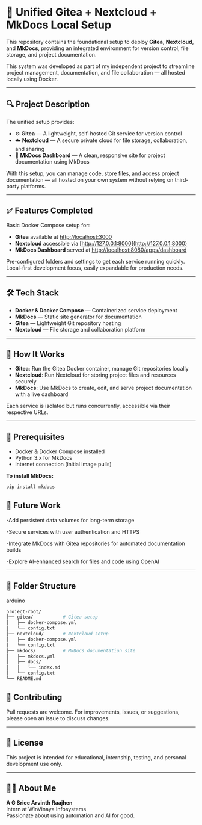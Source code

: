 # 🚀 Unified Gitea + Nextcloud + MkDocs Local Setup

This repository contains the foundational setup to deploy **Gitea**, **Nextcloud**, and **MkDocs**, providing an integrated environment for version control, file storage, and project documentation.

This system was developed as part of my independent project to streamline project management, documentation, and file collaboration — all hosted locally using Docker.

---

## 🔍 Project Description

The unified setup provides:

- ⚙️ **Gitea** — A lightweight, self-hosted Git service for version control  
- ☁️ **Nextcloud** — A secure private cloud for file storage, collaboration, and sharing  
- 📖 **MkDocs Dashboard** — A clean, responsive site for project documentation using MkDocs  

With this setup, you can manage code, store files, and access project documentation — all hosted on your own system without relying on third-party platforms.

---

## ✅ Features Completed

Basic Docker Compose setup for:

- **Gitea** available at [http://localhost:3000](http://localhost:3000)  
- **Nextcloud** accessible via [http://127.0.0.1:8000](http://127.0.0.1:8000)  
- **MkDocs Dashboard** served at [http://localhost:8080/apps/dashboard](http://localhost:8080/apps/dashboard)  

Pre-configured folders and settings to get each service running quickly.  
Local-first development focus, easily expandable for production needs.

---

## 🛠️ Tech Stack

- **Docker & Docker Compose** — Containerized service deployment  
- **MkDocs** — Static site generator for documentation  
- **Gitea** — Lightweight Git repository hosting  
- **Nextcloud** — File storage and collaboration platform  

---

## 🚀 How It Works

- **Gitea**: Run the Gitea Docker container, manage Git repositories locally  
- **Nextcloud**: Run Nextcloud for storing project files and resources securely  
- **MkDocs**: Use MkDocs to create, edit, and serve project documentation with a live dashboard  

Each service is isolated but runs concurrently, accessible via their respective URLs.

---

## 📌 Prerequisites

- Docker & Docker Compose installed  
- Python 3.x for MkDocs  
- Internet connection (initial image pulls)  

**To install MkDocs:**  
```bash
pip install mkdocs
```

## 📝 Future Work
-Add persistent data volumes for long-term storage

-Secure services with user authentication and HTTPS

-Integrate MkDocs with Gitea repositories for automated documentation builds

-Explore AI-enhanced search for files and code using OpenAI

---

## 📂 Folder Structure
arduino
```bash
project-root/
├── gitea/           # Gitea setup  
│   ├── docker-compose.yml  
│   └── config.txt  
├── nextcloud/       # Nextcloud setup  
│   ├── docker-compose.yml  
│   └── config.txt  
├── mkdocs/          # MkDocs documentation site  
│   ├── mkdocs.yml  
│   ├── docs/  
│   │   └── index.md  
│   └── config.txt  
└── README.md  
```

## 🤝 Contributing
Pull requests are welcome. For improvements, issues, or suggestions, please open an issue to discuss changes.

---

## 📄 License
This project is intended for educational, internship, testing, and personal development use only.

---

## 🙋‍♂️ About Me
**A G Sriee Arvinth Raajhen**                                                                                                                                                  
Intern at WinVinaya Infosystems  
Passionate about using automation and AI for good.
